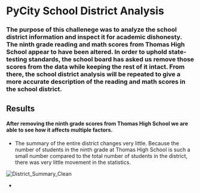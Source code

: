 # PyCity School District Analysis

### The purpose of this challenege was to analyze the school district information and inspect it for academic dishonesty. The ninth grade reading and math scores from Thomas High School appear to have been altered. In order to uphold state-testing standards, the school board has asked us remove those scores from the data while keeping the rest of it intact. From there, the school district analysis will be repeated to give a more accurate description of the reading and math scores in the school district.

## Results

#### After removing the ninth grade scores from Thomas High School we are able to see how it affects multiple factors.

- The summary of the entire district changes very little. Because the number of students in the ninth grade at Thomas High School is such a small number compared to the total number of students in the district, there was very little movement in the statistics.

![District_Summary_Clean](https://user-images.githubusercontent.com/81929616/118413223-29445780-b66c-11eb-8d51-60e74d65e586.PNG)

-
